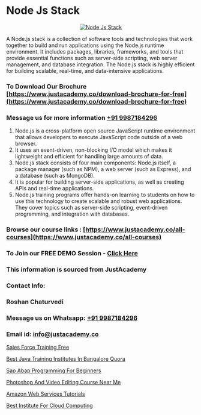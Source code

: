 # Node Js Stack

<p align="center">
  <a href="https://justacademy.co/program-detail/mern-stack-development">
    <img src="https://justacademy.co/storage2/program_images/1704700408.webp" alt="Node Js Stack">
  </a>
</p>


A Node.js stack is a collection of software tools and technologies that work together to build and run applications using the Node.js runtime environment. It includes packages, libraries, frameworks, and tools that provide essential functions such as server-side scripting, web server management, and database integration. The Node.js stack is highly efficient for building scalable, real-time, and data-intensive applications.
### To Download Our Brochure [https://www.justacademy.co/download-brochure-for-free](https://www.justacademy.co/download-brochure-for-free)
### Message us for more information [+91 9987184296](https://api.whatsapp.com/send?phone=919987184296)
1) Node.js is a cross-platform open source JavaScript runtime environment that allows developers to execute JavaScript code outside of a web browser.
2) It uses an event-driven, non-blocking I/O model which makes it lightweight and efficient for handling large amounts of data.
3) Node.js stack consists of four main components: Node.js itself, a package manager (such as NPM), a web server (such as Express), and a database (such as MongoDB).
4) It is popular for building server-side applications, as well as creating APIs and real-time applications.
5) Node.js training programs offer hands-on learning to students on how to use this technology to create scalable and robust web applications. They cover topics such as server-side scripting, event-driven programming, and integration with databases.

### Browse our course links : [https://www.justacademy.co/all-courses](https://www.justacademy.co/all-courses) 
### To Join our FREE DEMO Session - [Click Here](https://www.justacademy.co/register-for-course-demo)


### This information is sourced from JustAcademy
### Contact Info:
### Roshan Chaturvedi
### Message us on Whatsapp: [+91 9987184296](https://api.whatsapp.com/send?phone=919987184296)
### Email id: [info@justacademy.co](mailto:info@justacademy.co)
                
[Sales Force Training Free](https://www.linkedin.com/pulse/sales-force-training-free-justacademy-sunnyvale-rlfyc?trackingId=m5JfKVjmOmROr5B5eIMMdw%3D%3D&lipi=urn%3Ali%3Apage%3Ad_flagship3_company_admin%3BNFdqqfBkQamwMdOz7MGZnA%3D%3D)

[Best Java Training Institutes In Bangalore Quora](https://www.linkedin.com/pulse/best-java-training-institutes-bangalore-quora-lyz4e?trackingId=XH96UhuP%2BzW72mz%2FP%2B9hQQ%3D%3D&lipi=urn%3Ali%3Apage%3Ad_flagship3_company_admin%3BihWdGtFLSGiUoHftbcLC7g%3D%3D)

[Sap Abap Programming For Beginners](https://medium.com/@mahi3106/sap-abap-programming-for-beginners-7b7a3b2e73f2)

[Photoshop And Video Editing Course Near Me](https://medium.com/@AkashSingh2052/photoshop-and-video-editing-course-near-me-d0ee908d18f9)

[Amazon Web Services Tutorials](https://justacademyin.github.io/justacademy/amazon-web-services-tutorials)

[Best Institute For Cloud Computing](https://justacademyin.github.io/justacademy/best-institute-for-cloud-computing)

